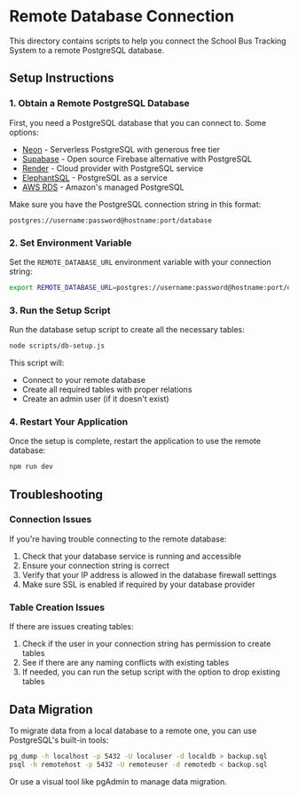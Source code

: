 # Remote Database Connection

This directory contains scripts to help you connect the School Bus Tracking System to a remote PostgreSQL database.

## Setup Instructions

### 1. Obtain a Remote PostgreSQL Database

First, you need a PostgreSQL database that you can connect to. Some options:

- [Neon](https://neon.tech/) - Serverless PostgreSQL with generous free tier
- [Supabase](https://supabase.com/) - Open source Firebase alternative with PostgreSQL
- [Render](https://render.com/) - Cloud provider with PostgreSQL service
- [ElephantSQL](https://www.elephantsql.com/) - PostgreSQL as a service
- [AWS RDS](https://aws.amazon.com/rds/postgresql/) - Amazon's managed PostgreSQL

Make sure you have the PostgreSQL connection string in this format:
```
postgres://username:password@hostname:port/database
```

### 2. Set Environment Variable

Set the `REMOTE_DATABASE_URL` environment variable with your connection string:

```bash
export REMOTE_DATABASE_URL=postgres://username:password@hostname:port/database
```

### 3. Run the Setup Script

Run the database setup script to create all the necessary tables:

```bash
node scripts/db-setup.js
```

This script will:
- Connect to your remote database
- Create all required tables with proper relations
- Create an admin user (if it doesn't exist)

### 4. Restart Your Application

Once the setup is complete, restart the application to use the remote database:

```bash
npm run dev
```

## Troubleshooting

### Connection Issues

If you're having trouble connecting to the remote database:

1. Check that your database service is running and accessible
2. Ensure your connection string is correct
3. Verify that your IP address is allowed in the database firewall settings
4. Make sure SSL is enabled if required by your database provider

### Table Creation Issues

If there are issues creating tables:

1. Check if the user in your connection string has permission to create tables
2. See if there are any naming conflicts with existing tables
3. If needed, you can run the setup script with the option to drop existing tables

## Data Migration

To migrate data from a local database to a remote one, you can use PostgreSQL's built-in tools:

```bash
pg_dump -h localhost -p 5432 -U localuser -d localdb > backup.sql
psql -h remotehost -p 5432 -U remoteuser -d remotedb < backup.sql
```

Or use a visual tool like pgAdmin to manage data migration.